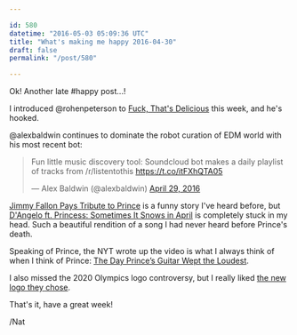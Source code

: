 ```yaml
---

id: 580
datetime: "2016-05-03 05:09:36 UTC"
title: "What's making me happy 2016-04-30"
draft: false
permalink: "/post/580"

---
```


Ok! Another late #happy post...!


I introduced @rohenpeterson to [Fuck, That's Delicious](https://www.youtube.com/watch?v=XEWh_6FJMh4&feature=youtu.be) this week, and he's hooked.

@alexbaldwin continues to dominate the robot curation of EDM world with his most recent bot:

<blockquote class="twitter-tweet" data-cards="hidden" data-lang="en"><p lang="en" dir="ltr">Fun little music discovery tool: Soundcloud bot makes a daily playlist of tracks from /r/listentothis <a href="https://t.co/itFXhQTA05">https://t.co/itFXhQTA05</a></p>&mdash; Alex Baldwin (@alexbaldwin) <a href="https://twitter.com/alexbaldwin/status/726198126223052801">April 29, 2016</a></blockquote>


[Jimmy Fallon Pays Tribute to Prince](https://www.youtube.com/watch?v=o9iVXxFt1Wg&feature=youtu.be) is a funny story I've heard before, but [D'Angelo ft. Princess: Sometimes It Snows in April](https://www.youtube.com/watch?v=6uzBHhPEWpE&feature=youtu.be) is completely stuck in my head. Such a beautiful rendition of a song I had never heard before Prince's death.

Speaking of Prince, the NYT wrote up the video is what I always think of when I think of Prince: [The Day Prince’s Guitar Wept the Loudest](http://www.nytimes.com/2016/04/28/arts/music/prince-guitar-rock-hall-of-fame.html?smid=fb-nytimes&smtyp=cur).

I also missed the 2020 Olympics logo controversy, but I really liked [the new logo they chose](http://www.japantimes.co.jp/news/2016/04/25/national/checkered-pattern-chosen-as-official-logo-for-2020-tokyo-olympic-games/).


That's it, have a great week!

/Nat

